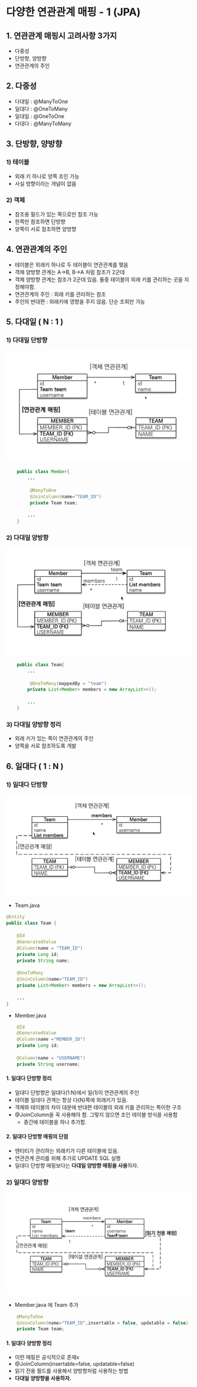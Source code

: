 # 다양한 연관관계 매핑 - 1 (JPA)

## 1. 연관관계 매핑시 고려사항 3가지

- 다중성
- 단방향, 양방향
- 연관관계의 주인

## 2. 다중성

- 다대일 : @ManyToOne
- 일대다 : @OneToMany
- 일대일 : @OneToOne
- 다대다 : @ManyToMany

## 3. 단방향, 양방향

### 1) 테이블

- 외래 키 하나로 양쪽 조인 가능
- 사실 방향이라는 개념이 없음

### 2) 객체

- 참조용 필드가 있는 쪽으로만 참조 가능
- 한쪽만 참조하면 단방향
- 양쪽이 서로 참조하면 양방향

## 4. 연관관계의 주인

- 테이블은 외래키 하나로 두 테이블이 연관관계를 맺음
- 객체 양방향 관계는 A->B, B->A 처럼 참조가 2군데
- 객체 양방향 관계는 참조가 2군데 있음. 둘중 테이블의 외래 키를 관리하는 곳을 지정해야함.
- 연관관계의 주인 : 외래 키를 관리하는 참조
- 주인의 반대편 : 외래키에 영향을 주지 않음. 단순 조회만 가능

## 5. 다대일 ( N : 1 )

### 1) 다대일 단방향

![alt](/assets/images/post/jpa/9.png)

```java
    public class Member{
        ...

         @ManyToOne
         @JoinColumn(name="TEAM_ID")
         private Team team;

        ...
    }
```

### 2) 다대일 양방향

![alt](/assets/images/post/jpa/10.png)

```java
    public class Team{
        ...

         @OneToMany(mappedBy = "team")
        private List<Member> members = new ArrayList<>();

        ...
    }
```

### 3) 다대일 양방향 정리

- 외래 키가 있는 쪽이 연관관계의 주인
- 양쪽을 서로 참조하도록 개발

## 6. 일대다 ( 1 : N )

### 1) 일대다 단방향

![alt](/assets/images/post/jpa/11.png)

- Team.java

```java
@Entity
public class Team {

    @Id
    @GeneratedValue
    @Column(name = "TEAM_ID")
    private Long id;
    private String name;

    @OneToMany
    @JoinColumn(name="TEAM_ID")
    private List<Member> members = new ArrayList<>();

    ...
}

```

- Member.java

```java
    @Id
    @GeneratedValue
    @Column(name ="MEMBER_ID")
    private Long id;

    @Column(name = "USERNAME")
    private String username;
```

#### 1. 일대다 단방향 정리

- 일대다 단방향은 일대다(1:N)에서 일(1)이 연관관계의 주인
- 테이블 일대다 관계는 항상 다(N)쪽에 외래키가 있음.
- 객체와 테이블의 차이 대문에 반대편 테이블의 외래 키를 관리하는 특이한 구조
- @JoinColumn을 꼭 사용해야 함. 그렇지 않으면 조인 테이블 방식을 사용함
  - 중간에 테이블을 하나 추가함.

#### 2. 일대다 단방향 매핑의 단점

- 엔티티가 관리하는 외래키가 다른 테이블에 있음.
- 연관관계 관리를 위해 추가로 UPDATE SQL 실행
- 일대다 단방향 매핑보다는 **다대일 양방향 매핑을 사용**하자.

### 2) 일대다 양방향

![alt](/assets/images/post/jpa/12.png)

- Member.java 에 Team 추가

```java
    @ManyToOne
    @JoinColumn(name="TEAM_ID",insertable = false, updatable = false)
    private Team team;
```

#### 1. 일대다 양방향 정리

- 이런 매핑은 공식적으로 존재x
- @JoinColumn(insertable=false, updatable=false)
- 읽기 전용 필드를 사용해서 양방향처럼 사용하는 방법
- **다대일 양방향을 사용하자.**
